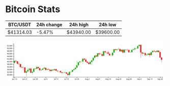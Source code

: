 # Bitcoin Stats

BTC/USDT|24h change|24h high|24h low|
|---|---|---|---|
|$41314.03|-5.47%|$43940.00|$39600.00|

<img src="./chart.svg">
